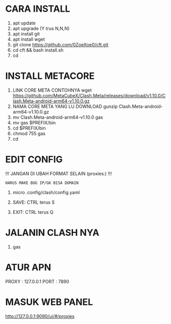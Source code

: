 # CARA INSTALL

1. apt update
2. apt  upgrade          (Y trus N,N,N)
3. apt install git
4. apt install wget
5. git clone https://github.com/0ZoeXoe0/cft.git
6. cd cft && bash install.sh
7. cd

# INSTALL METACORE

1. LINK CORE META CONTOHNYA
   wget https://github.com/MetaCubeX/Clash.Meta/releases/download/v1.10.0/Clash.Meta-android-arm64-v1.10.0.gz
2. NAMA CORE META YANG LU DOWNLOAD
   gunzip Clash.Meta-android-arm64-v1.10.0.gz
3. mv Clash.Meta-android-arm64-v1.10.0 gas
4. mv gas $PREFIX/bin
5. cd $PREFIX/bin
6. chmod 755 gas
7. cd

#  EDIT CONFIG

!!! JANGAN DI UBAH FORMAT SELAIN (proxies:) !!!

    HARUS MAKE BUG IP/GK BISA DOMAIN

1. micro .config/clash/config.yaml

2. SAVE: CTRL terus S
3. EXIT: CTRL terus Q

# JALANIN CLASH NYA

1. gas

# ATUR APN

PROXY : 127.0.0.1
PORT : 7890

# MASUK WEB PANEL

http://127.0.0.1:9090/ui/#/proxies
